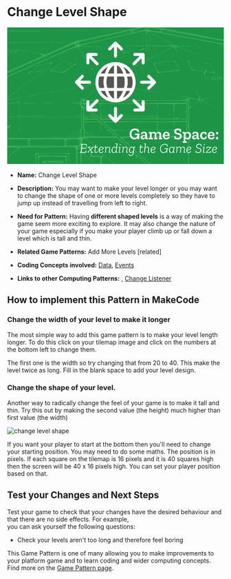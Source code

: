 # Change Level Shape

![mechanics space polish and systems](images/patterns/gameSpace_gameSize.jpg)

* **Name:** Change Level Shape

* **Description:** You may want to make your level longer or you may want to change the shape of one or more levels completely so they
have to jump up instead of travelling from left to right.

* **Need for Pattern:** Having **different shaped levels** is a way of making the game seem more exciting to explore.
It may also change the nature of your game especially if you make  your player climb up or fall down a level which is
tall and thin.  

* **Related Game Patterns:** Add More Levels [related]

* **Coding Concepts involved:** [Data](learningDimensions#data), [Events](learningDimensions#events)

* **Links to other Computing Patterns:** , [Change Listener](learningDimensions#change-listener)

## How to implement this Pattern in MakeCode

### Change the width of your level to make it longer

The most simple way to add this game pattern is to make your level length longer.
To do this click on your tilemap image and click on the numbers at the bottom left to change them.

The first one is the width so try changing that from 20 to 40. This make the level twice as long. Fill in the
blank space to add your level design.

### Change the shape of your level.

Another way to radically change the feel of your game is to make it tall and thin. Try this out by making the
second value (the height) much higher than first value (the width)

![change level shape](https://raw.githubusercontent.com/mickfuzz/makecode-platformer-101/master/images/changeLevelShape.png)

If you want your player to start at the bottom then you'll need to change your starting position. You may need to do some maths.
The position is in pixels. If each square on the tilemap is 16 pixels and it is 40 squares high then the screen will be 40 x 16 pixels
high. You can set your player position based on that.

## Test your Changes and Next Steps

Test your game to check that your changes have the desired behaviour and that there are no side effects. For example,  
you can ask yourself the following questions:

* Check your levels aren't too long and therefore feel boring

This Game Pattern is one of many allowing you to make improvements to your platform game and to learn coding and wider computing concepts.
Find more on the [Game Pattern page](gamePatterns.md).
